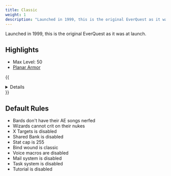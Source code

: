 ```yaml
---
title: Classic
weight: 1
description: "Launched in 1999, this is the original EverQuest as it was at launch."
---
```


Launched in 1999, this is the original EverQuest as it was at launch.

## Highlights

- Max Level: 50
- [Planar Armor](planar.md)

{{<details title="Jamfest Rule Overrides">}}
- Enchanter, Cleric, Shaman, Druids and Wizard guildmasters now do services you would expect for a fee of `(level-10) platinum` (10 and below is free)
- Gear is not left on corpses
- Server wide OOC is enabled
- Server wide Auction is enabled
- OOC Regen is enabled
- Heal on level up is enabled
- Class Penalties are disabled
- Race Penalties are disabled
- Since Jamfest is not using classic spells, the rez effects use modern one
- no classes get EXP bonuses ([learn more about exp values](/exp) )
- Return home button is enabled
- Mobs don't flee
- Spells don't unmem on death
- Target buffs are sent
- Mobs no longer push
{{</details>}}

## Default Rules

- Bards don't have their AE songs nerfed
- Wizards cannot crit on their nukes
- X Targets is disabled
- Shared Bank is disabled
- Stat cap is 255
- Bind wound is classic
- Voice macros are disabled
- Mail system is disabled
- Task system is disabled
- Tutorial is disabled
